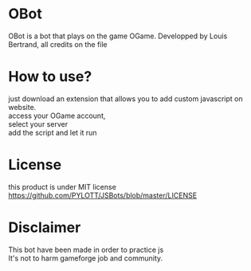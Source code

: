 # OBot
OBot is a bot that plays on the game OGame. Developped by Louis Bertrand, all credits on the file

# How to use?
just download an extension that allows you to add custom javascript on website.<br>
access your OGame account,<br>
select your server<br>
add the script and let it run

# License
this product is under MIT license<br>
https://github.com/PYLOTT/JSBots/blob/master/LICENSE

# Disclaimer
This bot have been made in order to practice js<br>
It's not to harm gameforge job and community.
